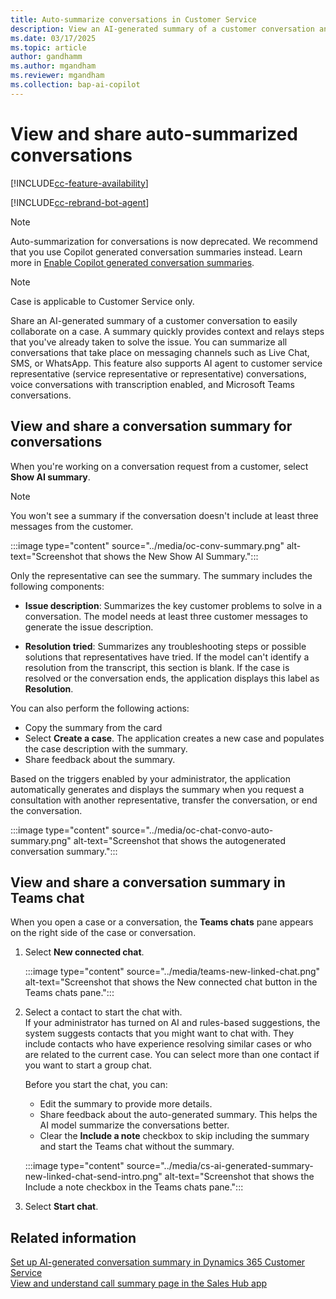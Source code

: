 ```yaml
---
title: Auto-summarize conversations in Customer Service
description: View an AI-generated summary of a customer conversation and share it in Microsoft Teams.
ms.date: 03/17/2025
ms.topic: article
author: gandhamm
ms.author: mgandham
ms.reviewer: mgandham
ms.collection: bap-ai-copilot
---
```


# View and share auto-summarized conversations 

[!INCLUDE[cc-feature-availability](../../includes/cc-feature-availability.md)]

[!INCLUDE[cc-rebrand-bot-agent](../../includes/cc-rebrand-bot-agent.md)]

> [!NOTE]
> Auto-summarization for conversations is now deprecated. We recommend that you use Copilot generated conversation summaries instead. Learn more in [Enable Copilot generated conversation summaries](/dynamics365/contact-center/use/copilot-summarize-conversations#view-a-conversation-summary).


> [!NOTE]
> Case is applicable to Customer Service only.

Share an AI-generated summary of a customer conversation to easily collaborate on a case. A summary quickly provides context and relays steps that you've already taken to solve the issue. You can summarize all conversations that take place on messaging channels such as Live Chat, SMS, or WhatsApp. This feature also supports AI agent to customer service representative (service representative or representative) conversations, voice conversations with transcription enabled, and Microsoft Teams conversations.

## View and share a conversation summary for conversations

When you're working on a conversation request from a customer, select **Show AI summary**. 
> [!NOTE]
> You won't see a summary if the conversation doesn't include at least three messages from the customer.

:::image type="content" source="../media/oc-conv-summary.png" alt-text="Screenshot that shows the New Show AI Summary.":::

Only the representative can see the summary. The summary includes the following components:

- **Issue description**: Summarizes the key customer problems to solve in a conversation. The model needs at least three customer messages to generate the issue description.

- **Resolution tried**: Summarizes any troubleshooting steps or possible solutions that representatives have tried. If the model can't identify a resolution from the transcript, this section is blank. If the case is resolved or the conversation ends, the application displays this label as **Resolution**.

You can also perform the following actions:
- Copy the summary from the card
- Select **Create a case**. The application creates a new case and populates the case description with the summary.
- Share feedback about the summary.

Based on the triggers enabled by your administrator, the application automatically generates and displays the summary when you request a consultation with another representative, transfer the conversation, or end the conversation.

:::image type="content" source="../media/oc-chat-convo-auto-summary.png" alt-text="Screenshot that shows the autogenerated conversation summary.":::

## View and share a conversation summary in Teams chat

When you open a case or a conversation, the **Teams chats** pane appears on the right side of the case or conversation.

1. Select **New connected chat**.

    :::image type="content" source="../media/teams-new-linked-chat.png" alt-text="Screenshot that shows the New connected chat button in the Teams chats pane.":::

1. Select a contact to start the chat with.  
    If your administrator has turned on AI and rules-based suggestions, the system suggests contacts that you might want to chat with. They include contacts who have experience resolving similar cases or who are related to the current case. You can select more than one contact if you want to start a group chat.

    Before you start the chat, you can:

    - Edit the summary to provide more details.
    - Share feedback about the auto-generated summary. This helps the AI model summarize the conversations better.
    - Clear the **Include a note** checkbox to skip including the summary and start the Teams chat without the summary. 

    :::image type="content" source="../media/cs-ai-generated-summary-new-linked-chat-send-intro.png" alt-text="Screenshot that shows the Include a note checkbox in the Teams chats pane.":::

1. Select **Start chat**.  

## Related information

[Set up AI-generated conversation summary in Dynamics 365 Customer Service](../administer/cs-enable-AI-generated-summary.md)  
[View and understand call summary page in the Sales Hub app](../../sales/view-and-understand-call-summary-sales-app.md)  
